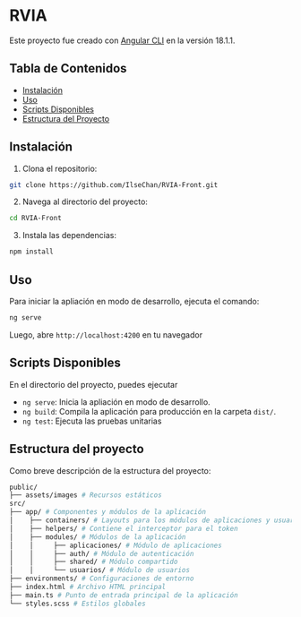 # RVIA

Este proyecto fue creado con [Angular CLI](https://github.com/angular/angular-cli) en la versión 18.1.1.

## Tabla de Contenidos
- [Instalación](#instalación)
- [Uso](#uso)
- [Scripts Disponibles](#scripts-disponibles)
- [Estructura del Proyecto](#estructura-del-proyecto)

## Instalación

1. Clona el repositorio:
```bash
git clone https://github.com/IlseChan/RVIA-Front.git
``` 
2. Navega al directorio del proyecto:
```bash
cd RVIA-Front
``` 
3. Instala las dependencias:
```bash
npm install
``` 

## Uso

Para iniciar la apliación en modo de desarrollo, ejecuta el comando:
```bash
ng serve
``` 
Luego, abre `http://localhost:4200` en tu navegador

## Scripts Disponibles

En el directorio del proyecto, puedes ejecutar 
* `ng serve`: Inicia la apliación en modo de desarrollo.
* `ng build`: Compila la aplicación para producción en la carpeta `dist/`.
* `ng test`: Ejecuta las pruebas unitarias

## Estructura del proyecto

Como breve descripción de la estructura del proyecto: 

```bash
public/
├── assets/images # Recursos estáticos
src/ 
├── app/ # Componentes y módulos de la aplicación 
│    ├── containers/ # Layouts para los módulos de aplicaciones y usuarios 
│    ├── helpers/ # Contiene el interceptor para el token 
│    ├── modules/ # Módulos de la aplicación 
│    │     ├── aplicaciones/ # Módulo de aplicaciones 
│    │     ├── auth/ # Módulo de autenticación 
│    │     ├── shared/ # Módulo compartido 
│    │     └── usuarios/ # Módulo de usuarios 
├── environments/ # Configuraciones de entorno 
├── index.html # Archivo HTML principal 
├── main.ts # Punto de entrada principal de la aplicación 
└── styles.scss # Estilos globales
```